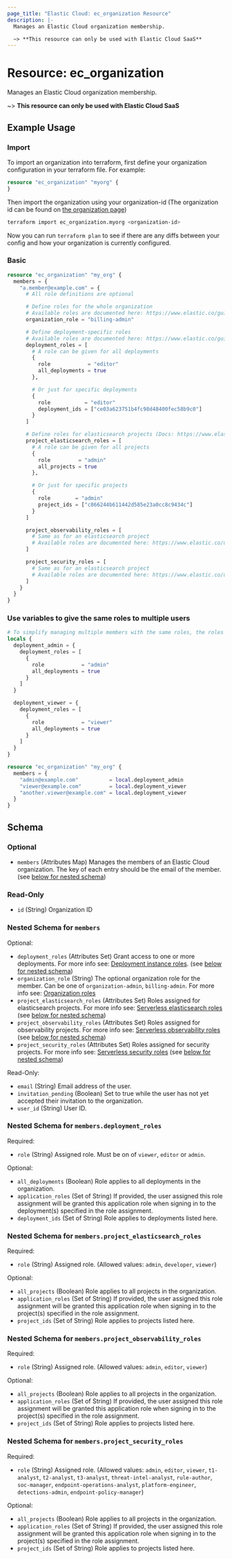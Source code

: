 ```yaml
---
page_title: "Elastic Cloud: ec_organization Resource"
description: |-
  Manages an Elastic Cloud organization membership.

  ~> **This resource can only be used with Elastic Cloud SaaS**
---
```


# Resource: ec_organization

Manages an Elastic Cloud organization membership.

  ~> **This resource can only be used with Elastic Cloud SaaS**

## Example Usage

### Import

To import an organization into terraform, first define your organization configuration in your terraform file. For example:
```terraform
resource "ec_organization" "myorg" {
}
```

Then import the organization using your organization-id (The organization id can be found on [the organization page](https://cloud.elastic.co/account/members))
```bash
terraform import ec_organization.myorg <organization-id>
```

Now you can run `terraform plan` to see if there are any diffs between your config and how your organization is currently configured.

### Basic

```terraform
resource "ec_organization" "my_org" {
  members = {
    "a.member@example.com" = {
      # All role definitions are optional

      # Define roles for the whole organization
      # Available roles are documented here: https://www.elastic.co/guide/en/cloud/current/ec-user-privileges.html#ec_organization_level_roles
      organization_role = "billing-admin"

      # Define deployment-specific roles
      # Available roles are documented here: https://www.elastic.co/guide/en/cloud/current/ec-user-privileges.html#ec_instance_access_roles
      deployment_roles = [
        # A role can be given for all deployments
        {
          role            = "editor"
          all_deployments = true
        },

        # Or just for specific deployments
        {
          role           = "editor"
          deployment_ids = ["ce03a623751b4fc98d48400fec58b9c0"]
        }
      ]

      # Define roles for elasticsearch projects (Docs: https://www.elastic.co/docs/current/serverless/general/assign-user-roles#es)
      project_elasticsearch_roles = [
        # A role can be given for all projects
        {
          role         = "admin"
          all_projects = true
        },

        # Or just for specific projects
        {
          role        = "admin"
          project_ids = ["c866244b611442d585e23a0cc8c9434c"]
        }
      ]

      project_observability_roles = [
        # Same as for an elasticsearch project
        # Available roles are documented here: https://www.elastic.co/docs/current/serverless/general/assign-user-roles#observability
      ]

      project_security_roles = [
        # Same as for an elasticsearch project
        # Available roles are documented here: https://www.elastic.co/docs/current/serverless/general/assign-user-roles#security
      ]
    }
  }
}
```

### Use variables to give the same roles to multiple users

```terraform
# To simplify managing multiple members with the same roles, the roles can be assigned to local variables
locals {
  deployment_admin = {
    deployment_roles = [
      {
        role            = "admin"
        all_deployments = true
      }
    ]
  }

  deployment_viewer = {
    deployment_roles = [
      {
        role            = "viewer"
        all_deployments = true
      }
    ]
  }
}

resource "ec_organization" "my_org" {
  members = {
    "admin@example.com"          = local.deployment_admin
    "viewer@example.com"         = local.deployment_viewer
    "another.viewer@example.com" = local.deployment_viewer
  }
}
```

<!-- schema generated by tfplugindocs -->
## Schema

### Optional

- `members` (Attributes Map) Manages the members of an Elastic Cloud organization. The key of each entry should be the email of the member. (see [below for nested schema](#nestedatt--members))

### Read-Only

- `id` (String) Organization ID

<a id="nestedatt--members"></a>
### Nested Schema for `members`

Optional:

- `deployment_roles` (Attributes Set) Grant access to one or more deployments. For more info see: [Deployment instance roles](https://www.elastic.co/guide/en/cloud/current/ec-user-privileges.html#ec_instance_access_roles). (see [below for nested schema](#nestedatt--members--deployment_roles))
- `organization_role` (String) The optional organization role for the member. Can be one of `organization-admin`, `billing-admin`. For more info see: [Organization roles](https://www.elastic.co/guide/en/cloud/current/ec-user-privileges.html#ec_organization_level_roles)
- `project_elasticsearch_roles` (Attributes Set) Roles assigned for elasticsearch projects. For more info see: [Serverless elasticsearch roles](https://www.elastic.co/docs/current/serverless/general/assign-user-roles#es) (see [below for nested schema](#nestedatt--members--project_elasticsearch_roles))
- `project_observability_roles` (Attributes Set) Roles assigned for observability projects. For more info see: [Serverless observability roles](https://www.elastic.co/docs/current/serverless/general/assign-user-roles#observability) (see [below for nested schema](#nestedatt--members--project_observability_roles))
- `project_security_roles` (Attributes Set) Roles assigned for security projects. For more info see: [Serverless security roles](https://www.elastic.co/docs/current/serverless/general/assign-user-roles#security) (see [below for nested schema](#nestedatt--members--project_security_roles))

Read-Only:

- `email` (String) Email address of the user.
- `invitation_pending` (Boolean) Set to true while the user has not yet accepted their invitation to the organization.
- `user_id` (String) User ID.

<a id="nestedatt--members--deployment_roles"></a>
### Nested Schema for `members.deployment_roles`

Required:

- `role` (String) Assigned role. Must be on of `viewer`, `editor` or `admin`.

Optional:

- `all_deployments` (Boolean) Role applies to all deployments in the organization.
- `application_roles` (Set of String) If provided, the user assigned this role assignment will be granted this application role when signing in to the deployment(s) specified in the role assignment.
- `deployment_ids` (Set of String) Role applies to deployments listed here.


<a id="nestedatt--members--project_elasticsearch_roles"></a>
### Nested Schema for `members.project_elasticsearch_roles`

Required:

- `role` (String) Assigned role. (Allowed values: `admin`, `developer`, `viewer`)

Optional:

- `all_projects` (Boolean) Role applies to all projects in the organization.
- `application_roles` (Set of String) If provided, the user assigned this role assignment will be granted this application role when signing in to the project(s) specified in the role assignment.
- `project_ids` (Set of String) Role applies to projects listed here.


<a id="nestedatt--members--project_observability_roles"></a>
### Nested Schema for `members.project_observability_roles`

Required:

- `role` (String) Assigned role. (Allowed values: `admin`, `editor`, `viewer`)

Optional:

- `all_projects` (Boolean) Role applies to all projects in the organization.
- `application_roles` (Set of String) If provided, the user assigned this role assignment will be granted this application role when signing in to the project(s) specified in the role assignment.
- `project_ids` (Set of String) Role applies to projects listed here.


<a id="nestedatt--members--project_security_roles"></a>
### Nested Schema for `members.project_security_roles`

Required:

- `role` (String) Assigned role. (Allowed values: `admin`, `editor`, `viewer`, `t1-analyst`, `t2-analyst`, `t3-analyst`, `threat-intel-analyst`, `rule-author`, `soc-manager`, `endpoint-operations-analyst`, `platform-engineer`, `detections-admin`, `endpoint-policy-manager`)

Optional:

- `all_projects` (Boolean) Role applies to all projects in the organization.
- `application_roles` (Set of String) If provided, the user assigned this role assignment will be granted this application role when signing in to the project(s) specified in the role assignment.
- `project_ids` (Set of String) Role applies to projects listed here.